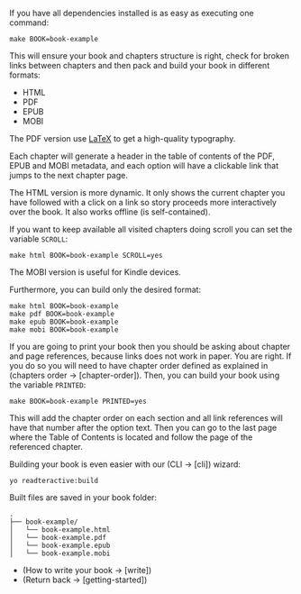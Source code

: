 If you have all dependencies installed is as easy as executing one command:

```
make BOOK=book-example
```

This will ensure your book and chapters structure is right, check for broken links between chapters and then pack and build your book in different formats:

- HTML
- PDF
- EPUB
- MOBI

The PDF version use [LaTeX](https://en.wikipedia.org/wiki/LaTeX) to get a high-quality typography.

Each chapter will generate a header in the table of contents of the PDF, EPUB and MOBI metadata, and each option will have a clickable link that jumps to the next chapter page.

The HTML version is more dynamic. It only shows the current chapter you have followed with a click on a link so story proceeds more interactively over the book. It also works offline (is self-contained).

If you want to keep available all visited chapters doing scroll you can set the variable `SCROLL`:

```
make html BOOK=book-example SCROLL=yes
```

The MOBI version is useful for Kindle devices.

Furthermore, you can build only the desired format:

```
make html BOOK=book-example
make pdf BOOK=book-example
make epub BOOK=book-example
make mobi BOOK=book-example
```

If you are going to print your book then you should be asking about chapter and page references, because links does not work in paper. You are right. If you do so you will need to have chapter order defined as explained in (chapters order -> [chapter-order]). Then, you can build your book using the variable `PRINTED`:

```
make BOOK=book-example PRINTED=yes
```

This will add the chapter order on each section and all link references will have that number after the option text. Then you can go to the last page where the Table of Contents is located and follow the page of the referenced chapter.

Building your book is even easier with our (CLI -> [cli]) wizard:

```
yo readteractive:build
```

Built files are saved in your book folder:

```
.
├── book-example/
│   └── book-example.html
│   └── book-example.pdf
│   └── book-example.epub
│   └── book-example.mobi
```

- (How to write your book -> [write])
- (Return back -> [getting-started])